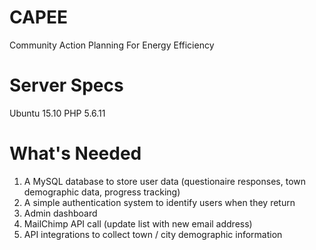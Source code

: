 # CAPEE
Community Action Planning For Energy Efficiency

# Server Specs
Ubuntu 15.10
PHP 5.6.11

# What's Needed
1. A MySQL database to store user data (questionaire responses, town demographic data, progress tracking)
2. A simple authentication system to identify users when they return
3. Admin dashboard
4. MailChimp API call (update list with new email address)
5. API integrations to collect town / city demographic information
